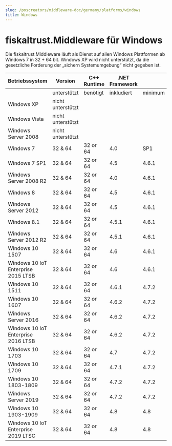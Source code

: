 ```yaml
---
slug: /poscreators/middleware-doc/germany/platforms/windows
title: Windows
---
```


# fiskaltrust.Middleware für Windows

Die fiskaltrust.Middleware läuft als Dienst auf allen Windows Plattformen ab Windows 7 in 32 + 64 bit.
Windows XP wird nicht unterstützt, da die gesetzliche Forderung der „sichern Systemumgebung“ nicht gegeben ist.

| Betriebssystem                      | Version           | C++ Runtime | .NET Framework |         |           |
| ----------------------------------- | ----------------- | ----------- | -------------- | ------- | --------- |
|                                     | unterstützt       | benötigt    | inkludiert     | minimum | empfohlen |
| Windows XP                          | nicht unterstützt |             |                |         |           |
| Windows Vista                       | nicht unterstützt |             |                |         |           |
| Windows Server 2008                 | nicht unterstützt |             |                |         |           |
| Windows 7                           | 32 & 64           | 32 or 64    | 4.0            | SP1     | SP1       |
| Windows 7 SP1                       | 32 & 64           | 32 or 64    | 4.5            | 4.6.1   | 4.8       |
| Windows Server 2008 R2              | 32 & 64           | 32 or 64    | 4.0            | 4.6.1   | 4.8       |
| Windows 8                           | 32 & 64           | 32 or 64    | 4.5            | 4.6.1   | 4.8       |
| Windows Server 2012                 | 32 & 64           | 32 or 64    | 4.5            | 4.6.1   | 4.8       |
| Windows 8.1                         | 32 & 64           | 32 or 64    | 4.5.1          | 4.6.1   | 4.8       |
| Windows Server 2012 R2              | 32 & 64           | 32 or 64    | 4.5.1          | 4.6.1   | 4.8       |
| Windows 10 1507                     | 32 & 64           | 32 or 64    | 4.6            | 4.6.1   | 4.8       |
| Windows 10 IoT Enterprise 2015 LTSB | 32 & 64           | 32 or 64    | 4.6            | 4.6.1   | 4.8       |
| Windows 10 1511                     | 32 & 64           | 32 or 64    | 4.6.1          | 4.7.2   | 4.8       |
| Windows 10 1607                     | 32 & 64           | 32 or 64    | 4.6.2          | 4.7.2   | 4.8       |
| Windows Server 2016                 | 32 & 64           | 32 or 64    | 4.6.2          | 4.7.2   | 4.8       |
| Windows 10 IoT Enterprise 2016 LTSB | 32 & 64           | 32 or 64    | 4.6.2          | 4.7.2   | 4.8       |
| Windows 10 1703                     | 32 & 64           | 32 or 64    | 4.7            | 4.7.2   | 4.8       |
| Windows 10 1709                     | 32 & 64           | 32 or 64    | 4.7.1          | 4.7.2   | 4.8       |
| Windows 10 1803-1809                | 32 & 64           | 32 or 64    | 4.7.2          | 4.7.2   | 4.8       |
| Windows Server 2019                 | 32 & 64           | 32 or 64    | 4.7.2          | 4.7.2   | 4.8       |
| Windows 10 1903-1909                | 32 & 64           | 32 or 64    | 4.8            | 4.8     | 4.8       |
| Windows 10 IoT Enterprise 2019 LTSC | 32 & 64           | 32 or 64    | 4.8            | 4.8     | 4.8       |

